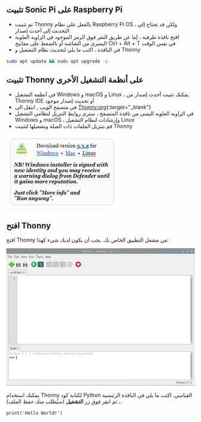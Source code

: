 ## تثبيت Sonic Pi على Raspberry Pi

- تم تثبيت Thonny بالفعل على نظام Raspberry Pi OS ، ولكن قد تحتاج إلى التحديث إلى أحدث إصدار
- افتح نافذة طرفية ، إما عن طريق النقر فوق الرمز الموجود في الزاوية العلوية اليسرى من الشاشة أو بالضغط على مفاتيح Ctrl + Alt + T في نفس الوقت
- في النافذة ، اكتب ما يلي لتحديث نظام التشغيل و Thonny

```bash
sudo apt update && sudo apt upgrade -y
```

## تثبيت Thonny على أنظمة التشغيل الأخرى

- في أنظمة التشغيل Windows و macOS و Linux ، يمكنك تثبيت أحدث إصدار من Thonny IDE أو تحديث إصدار موجود
- في متصفح الويب , انتقل الى [Thonny.org](https://thonny.org/){:target="_blank"}
- في الزاوية العلوية اليمنى من نافذة المتصفح ، سترى روابط التنزيل لنظامي التشغيل Windows و macOS ، وإرشادات لنظام التشغيل Linux
- قم بتنزيل الملفات ذات الصلة وتشغيلها لتثبيت Thonny

![حمل ألارشادات من موقع thonny](images/thonny-site.png)

## افتح Thonny

افتح Thonny من مشغل التطبيق الخاص بك. يجب أن يكون لديك شيء كهذا:

![تطبيق Thonny](images/thonny-editor.png)

يمكنك استخدام Thonny لكتابة كود Python القياسي. اكتب ما يلي في النافذة الرئيسية ، ثم انقر فوق زر **التشغيل** (سيُطلب منك حفظ الملف).

```python3
print('Hello World!')
```


